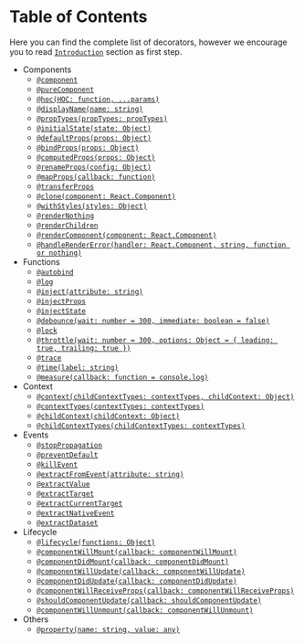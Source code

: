 # Table of Contents

Here you can find the complete list of decorators, however we encourage you to read [`Introduction`](Introduction.md) section as first step.

- Components
  - [`@component`](components/component.md)
  - [`@pureComponent`](components/pureComponent.md)
  - [`@hoc(HOC: function, ...params)`](components/hoc.md)
  - [`@displayName(name: string)`](components/displayName.md)
  - [`@propTypes(propTypes: propTypes)`](components/propTypes.md)
  - [`@initialState(state: Object)`](components/initialState.md)
  - [`@defaultProps(props: Object)`](components/defaultProps.md)
  - [`@bindProps(props: Object)`](components/bindProps.md)
  - [`@computedProps(props: Object)`](components/computedProps.md)
  - [`@renameProps(config: Object)`](components/renameProps.md)
  - [`@mapProps(callback: function)`](components/mapProps.md)
  - [`@transferProps`](components/transferProps.md)
  - [`@clone(component: React.Component)`](components/clone.md)
  - [`@withStyles(styles: Object)`](components/withStyles.md)
  - [`@renderNothing`](components/renderNothing.md)
  - [`@renderChildren`](components/renderChildren.md)
  - [`@renderComponent(component: React.Component)`](components/renderComponent.md)
  - [`@handleRenderError(handler: React.Component, string, function or nothing)`](components/handleRenderError.md)
- Functions
  - [`@autobind`](functions/autobind.md)
  - [`@log`](functions/log.md)
  - [`@inject(attribute: string)`](functions/inject.md)
  - [`@injectProps`](functions/injectProps.md)
  - [`@injectState`](functions/injectState.md)
  - [`@debounce(wait: number = 300, immediate: boolean = false)`](functions/debounce.md)
  - [`@lock`](functions/lock.md)
  - [`@throttle(wait: number = 300, options: Object = { leading: true, trailing: true })`](functions/throttle.md)
  - [`@trace`](functions/trace.md)
  - [`@time(label: string)`](functions/time.md)
  - [`@measure(callback: function = console.log)`](functions/measure.md)
- Context
  - [`@context(childContextTypes: contextTypes, childContext: Object)`](context/context.md)
  - [`@contextTypes(contextTypes: contextTypes)`](context/contextTypes.md)
  - [`@childContext(childContext: Object)`](context/childContext.md)
  - [`@childContextTypes(childContextTypes: contextTypes)`](context/childContextTypes.md)
- Events
  - [`@stopPropagation`](events/stopPropagation.md)
  - [`@preventDefault`](events/preventDefault.md)
  - [`@killEvent`](events/killEvent.md)
  - [`@extractFromEvent(attribute: string)`](events/extractFromEvent.md)
  - [`@extractValue`](events/extractValue.md)
  - [`@extractTarget`](events/extractTarget.md)
  - [`@extractCurrentTarget`](events/extractCurrentTarget.md)
  - [`@extractNativeEvent`](events/extractNativeEvent.md)
  - [`@extractDataset`](events/extractDataset.md)
- Lifecycle
  - [`@lifecycle(functions: Object)`](lifecycle/lifecycle.md)
  - [`@componentWillMount(callback: componentWillMount)`](lifecycle/componentWillMount.md)
  - [`@componentDidMount(callback: componentDidMount)`](lifecycle/componentDidMount.md)
  - [`@componentWillUpdate(callback: componentWillUpdate)`](lifecycle/componentWillUpdate.md)
  - [`@componentDidUpdate(callback: componentDidUpdate)`](lifecycle/componentDidUpdate.md)
  - [`@componentWillReceiveProps(callback: componentWillReceiveProps)`](lifecycle/componentWillReceiveProps.md)
  - [`@shouldComponentUpdate(callback: shouldComponentUpdate)`](lifecycle/shouldComponentUpdate.md)
  - [`@componentWillUnmount(callback: componentWillUnmount)`](lifecycle/componentWillUnmount.md)
- Others
  - [`@property(name: string, value: any)`](others/property.md)
